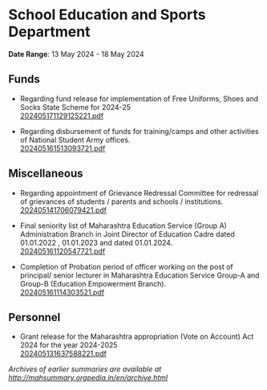 # School Education and Sports Department

**Date Range**: 13 May 2024 - 18 May 2024


## Funds
- Regarding fund release for implementation of Free Uniforms, Shoes and Socks State Scheme for 2024-25\
  [202405171129125221.pdf](https://gr.maharashtra.gov.in/Site/Upload/Government%20Resolutions/English/202405171129125221.pdf)

- Regarding disbursement of funds for training/camps and other activities of National Student Army offices.\
  [202405161513093721.pdf](https://gr.maharashtra.gov.in/Site/Upload/Government%20Resolutions/English/202405161513093721.pdf)

## Miscellaneous
- Regarding appointment of Grievance Redressal Committee for redressal of grievances of students / parents and schools / institutions.\
  [202405141706079421.pdf](https://gr.maharashtra.gov.in/Site/Upload/Government%20Resolutions/English/202405141706079421.pdf)

- Final seniority list of Maharashtra Education Service (Group A) Administration Branch in Joint Director of Education Cadre dated 01.01.2022 , 01.01.2023 and dated 01.01.2024.\
  [202405161120547721.pdf](https://gr.maharashtra.gov.in/Site/Upload/Government%20Resolutions/English/202405161120547721.pdf)

- Completion of Probation period of officer working on the post of principal/ senior lecturer in Maharashtra Education Service Group-A  and Group-B (Education Empowerment Branch).\
  [202405161114303521.pdf](https://gr.maharashtra.gov.in/Site/Upload/Government%20Resolutions/English/202405161114303521.pdf)

## Personnel
- Grant release for the Maharashtra appropriation (Vote on Account) Act 2024 for the year 2024-2025\
  [202405131637588221.pdf](https://gr.maharashtra.gov.in/Site/Upload/Government%20Resolutions/English/202405131637588221.pdf)


*Archives of earlier summaries are available at http://mahsummary.orgpedia.in/en/archive.html*